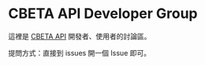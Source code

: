 # CBETA API Developer Group

這裡是 [CBETA API](http://cbdata.dila.edu.tw/) 開發者、使用者的討論區。

提問方式：直接到 issues 開一個 Issue 即可。
